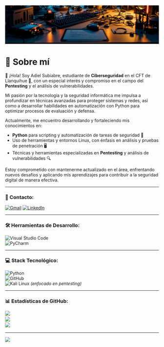 ![Header](https://github.com/XfoonkeeMoonkeeX/XfoonkeeMoonkeeX/blob/main/paraperfilgithub.jpeg?raw=true)

# 💫 Sobre mí  

👋 ¡Hola! Soy Adiel Subiabre, estudiante de **Ciberseguridad** en el CFT de Llanquihue 🔐, con un especial interés y compromiso en el campo del **Pentesting** y el análisis de vulnerabilidades.

Mi pasión por la tecnología y la seguridad informática me impulsa a profundizar en técnicas avanzadas para proteger sistemas y redes, así como a desarrollar habilidades en automatización con Python para optimizar procesos de evaluación y defensa.

Actualmente, me encuentro desarrollando y fortaleciendo mis conocimientos en:  
- **Python** para scripting y automatización de tareas de seguridad 🐍  
- Uso de herramientas y entornos Linux, con énfasis en análisis y pruebas de penetración 🖥️  
- Técnicas y herramientas especializadas en **Pentesting** y análisis de vulnerabilidades 🔍  

Estoy comprometido con mantenerme actualizado en el área, enfrentando nuevos desafíos y aplicando mis aprendizajes para contribuir a la seguridad digital de manera efectiva.

---

### 📧 Contacto:
[![Gmail](https://img.shields.io/badge/Gmail-D14836?style=for-the-badge&logo=gmail&logoColor=white)](mailto:aa.subiabre@estudiantecft-ell.cl)
[![LinkedIn](https://img.shields.io/badge/linkedin-%230077B5.svg?style=for-the-badge&logo=linkedin&logoColor=white)](https://www.linkedin.com/in/adiel-alejandro-subiabre-diaz-070890340/)

---

### 🛠️ Herramientas de Desarrollo:
![Visual Studio Code](https://img.shields.io/badge/Visual%20Studio%20Code-0078d7.svg?style=for-the-badge&logo=visual-studio-code&logoColor=white)  
![PyCharm](https://img.shields.io/badge/pycharm-143?style=for-the-badge&logo=pycharm&logoColor=black&color=black&labelColor=green)

---

### 💻 Stack Tecnológico:
![Python](https://img.shields.io/badge/python-3670A0?style=for-the-badge&logo=python&logoColor=ffdd54)  
![GitHub](https://img.shields.io/badge/github-%23121011.svg?style=for-the-badge&logo=github&logoColor=white)  
![Kali Linux](https://img.shields.io/badge/kali%20linux-557C94?style=for-the-badge&logo=kalilinux&logoColor=white) *(enfocado en pentesting)*

---

### 📊 Estadísticas de GitHub:
![](https://github-readme-stats.vercel.app/api?username=XfoonkeeMoonkeeX&theme=dark&hide_border=false)<br/>
![](https://github-readme-streak-stats.herokuapp.com/?user=XfoonkeeMoonkeeX&theme=dark&hide_border=false)<br/>
![](https://github-readme-stats.vercel.app/api/top-langs/?username=XfoonkeeMoonkeeX&theme=dark&hide_border=false&layout=compact)

---

[![](https://visitcount.itsvg.in/api?id=XfoonkeeMoonkeeX&icon=0&color=0)](https://visitcount.itsvg.in)

